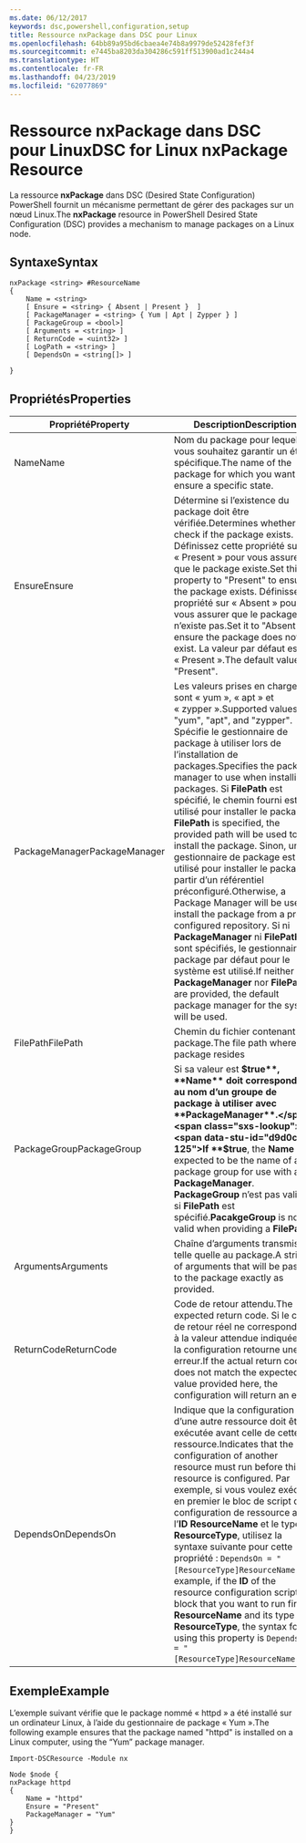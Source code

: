 ```yaml
---
ms.date: 06/12/2017
keywords: dsc,powershell,configuration,setup
title: Ressource nxPackage dans DSC pour Linux
ms.openlocfilehash: 64bb89a95bd6cbaea4e74b8a9979de52428fef3f
ms.sourcegitcommit: e7445ba8203da304286c591ff513900ad1c244a4
ms.translationtype: HT
ms.contentlocale: fr-FR
ms.lasthandoff: 04/23/2019
ms.locfileid: "62077869"
---
```

# <a name="dsc-for-linux-nxpackage-resource"></a><span data-ttu-id="d9d0c-103">Ressource nxPackage dans DSC pour Linux</span><span class="sxs-lookup"><span data-stu-id="d9d0c-103">DSC for Linux nxPackage Resource</span></span>

<span data-ttu-id="d9d0c-104">La ressource **nxPackage** dans DSC (Desired State Configuration) PowerShell fournit un mécanisme permettant de gérer des packages sur un nœud Linux.</span><span class="sxs-lookup"><span data-stu-id="d9d0c-104">The **nxPackage** resource in PowerShell Desired State Configuration (DSC) provides a mechanism to manage packages on a Linux node.</span></span>

## <a name="syntax"></a><span data-ttu-id="d9d0c-105">Syntaxe</span><span class="sxs-lookup"><span data-stu-id="d9d0c-105">Syntax</span></span>

```
nxPackage <string> #ResourceName
{
    Name = <string>
    [ Ensure = <string> { Absent | Present }  ]
    [ PackageManager = <string> { Yum | Apt | Zypper } ]
    [ PackageGroup = <bool>]
    [ Arguments = <string> ]
    [ ReturnCode = <uint32> ]
    [ LogPath = <string> ]
    [ DependsOn = <string[]> ]

}
```

## <a name="properties"></a><span data-ttu-id="d9d0c-106">Propriétés</span><span class="sxs-lookup"><span data-stu-id="d9d0c-106">Properties</span></span>

|  <span data-ttu-id="d9d0c-107">Propriété</span><span class="sxs-lookup"><span data-stu-id="d9d0c-107">Property</span></span> |  <span data-ttu-id="d9d0c-108">Description</span><span class="sxs-lookup"><span data-stu-id="d9d0c-108">Description</span></span> |
|---|---|
| <span data-ttu-id="d9d0c-109">Name</span><span class="sxs-lookup"><span data-stu-id="d9d0c-109">Name</span></span>| <span data-ttu-id="d9d0c-110">Nom du package pour lequel vous souhaitez garantir un état spécifique.</span><span class="sxs-lookup"><span data-stu-id="d9d0c-110">The name of the package for which you want to ensure a specific state.</span></span>|
| <span data-ttu-id="d9d0c-111">Ensure</span><span class="sxs-lookup"><span data-stu-id="d9d0c-111">Ensure</span></span>| <span data-ttu-id="d9d0c-112">Détermine si l’existence du package doit être vérifiée.</span><span class="sxs-lookup"><span data-stu-id="d9d0c-112">Determines whether to check if the package exists.</span></span> <span data-ttu-id="d9d0c-113">Définissez cette propriété sur « Present » pour vous assurer que le package existe.</span><span class="sxs-lookup"><span data-stu-id="d9d0c-113">Set this property to "Present" to ensure the package exists.</span></span> <span data-ttu-id="d9d0c-114">Définissez la propriété sur « Absent » pour vous assurer que le package n’existe pas.</span><span class="sxs-lookup"><span data-stu-id="d9d0c-114">Set it to "Absent" to ensure the package does not exist.</span></span> <span data-ttu-id="d9d0c-115">La valeur par défaut est « Present ».</span><span class="sxs-lookup"><span data-stu-id="d9d0c-115">The default value is "Present".</span></span>|
| <span data-ttu-id="d9d0c-116">PackageManager</span><span class="sxs-lookup"><span data-stu-id="d9d0c-116">PackageManager</span></span>| <span data-ttu-id="d9d0c-117">Les valeurs prises en charge sont « yum », « apt » et « zypper ».</span><span class="sxs-lookup"><span data-stu-id="d9d0c-117">Supported values are "yum", "apt", and "zypper".</span></span> <span data-ttu-id="d9d0c-118">Spécifie le gestionnaire de package à utiliser lors de l’installation de packages.</span><span class="sxs-lookup"><span data-stu-id="d9d0c-118">Specifies the package manager to use when installing packages.</span></span> <span data-ttu-id="d9d0c-119">Si **FilePath** est spécifié, le chemin fourni est utilisé pour installer le package.</span><span class="sxs-lookup"><span data-stu-id="d9d0c-119">If **FilePath** is specified, the provided path will be used to install the package.</span></span> <span data-ttu-id="d9d0c-120">Sinon, un gestionnaire de package est utilisé pour installer le package à partir d’un référentiel préconfiguré.</span><span class="sxs-lookup"><span data-stu-id="d9d0c-120">Otherwise, a Package Manager will be used to install the package from a pre-configured repository.</span></span> <span data-ttu-id="d9d0c-121">Si ni **PackageManager** ni **FilePath** ne sont spécifiés, le gestionnaire de package par défaut pour le système est utilisé.</span><span class="sxs-lookup"><span data-stu-id="d9d0c-121">If neither **PackageManager** nor **FilePath** are provided, the default package manager for the system will be used.</span></span>|
| <span data-ttu-id="d9d0c-122">FilePath</span><span class="sxs-lookup"><span data-stu-id="d9d0c-122">FilePath</span></span>| <span data-ttu-id="d9d0c-123">Chemin du fichier contenant le package.</span><span class="sxs-lookup"><span data-stu-id="d9d0c-123">The file path where the package resides</span></span>|
| <span data-ttu-id="d9d0c-124">PackageGroup</span><span class="sxs-lookup"><span data-stu-id="d9d0c-124">PackageGroup</span></span>| <span data-ttu-id="d9d0c-125">Si sa valeur est **$true**, **Name** doit correspondre au nom d’un groupe de package à utiliser avec **PackageManager**.</span><span class="sxs-lookup"><span data-stu-id="d9d0c-125">If **$true**, the **Name** is expected to be the name of a package group for use with a **PackageManager**.</span></span> <span data-ttu-id="d9d0c-126">**PackageGroup** n’est pas valide si **FilePath** est spécifié.</span><span class="sxs-lookup"><span data-stu-id="d9d0c-126">**PacakgeGroup** is not valid when providing a **FilePath**.</span></span>|
| <span data-ttu-id="d9d0c-127">Arguments</span><span class="sxs-lookup"><span data-stu-id="d9d0c-127">Arguments</span></span>| <span data-ttu-id="d9d0c-128">Chaîne d’arguments transmise telle quelle au package.</span><span class="sxs-lookup"><span data-stu-id="d9d0c-128">A string of arguments that will be passed to the package exactly as provided.</span></span>|
| <span data-ttu-id="d9d0c-129">ReturnCode</span><span class="sxs-lookup"><span data-stu-id="d9d0c-129">ReturnCode</span></span>| <span data-ttu-id="d9d0c-130">Code de retour attendu.</span><span class="sxs-lookup"><span data-stu-id="d9d0c-130">The expected return code.</span></span> <span data-ttu-id="d9d0c-131">Si le code de retour réel ne correspond pas à la valeur attendue indiquée ici, la configuration retourne une erreur.</span><span class="sxs-lookup"><span data-stu-id="d9d0c-131">If the actual return code does not match the expected value provided here, the configuration will return an error.</span></span>|
| <span data-ttu-id="d9d0c-132">DependsOn</span><span class="sxs-lookup"><span data-stu-id="d9d0c-132">DependsOn</span></span> | <span data-ttu-id="d9d0c-133">Indique que la configuration d’une autre ressource doit être exécutée avant celle de cette ressource.</span><span class="sxs-lookup"><span data-stu-id="d9d0c-133">Indicates that the configuration of another resource must run before this resource is configured.</span></span> <span data-ttu-id="d9d0c-134">Par exemple, si vous voulez exécuter en premier le bloc de script de configuration de ressource ayant l’**ID** **ResourceName** et le type **ResourceType**, utilisez la syntaxe suivante pour cette propriété : `DependsOn = "[ResourceType]ResourceName"`.</span><span class="sxs-lookup"><span data-stu-id="d9d0c-134">For example, if the **ID** of the resource configuration script block that you want to run first is **ResourceName** and its type is **ResourceType**, the syntax for using this property is `DependsOn = "[ResourceType]ResourceName"`.</span></span>|

## <a name="example"></a><span data-ttu-id="d9d0c-135">Exemple</span><span class="sxs-lookup"><span data-stu-id="d9d0c-135">Example</span></span>

<span data-ttu-id="d9d0c-136">L’exemple suivant vérifie que le package nommé « httpd » a été installé sur un ordinateur Linux, à l’aide du gestionnaire de package « Yum ».</span><span class="sxs-lookup"><span data-stu-id="d9d0c-136">The following example ensures that the package named "httpd" is installed on a Linux computer, using the “Yum” package manager.</span></span>

```
Import-DSCResource -Module nx

Node $node {
nxPackage httpd
{
    Name = "httpd"
    Ensure = "Present"
    PackageManager = "Yum"
}
}
```